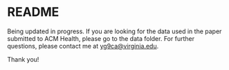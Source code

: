 # README

Being updated in progress. If you are looking for the data used in the paper submitted to ACM Health, please go to the data folder. For further questions, please contact me at yg9ca@virginia.edu.

Thank you! 

